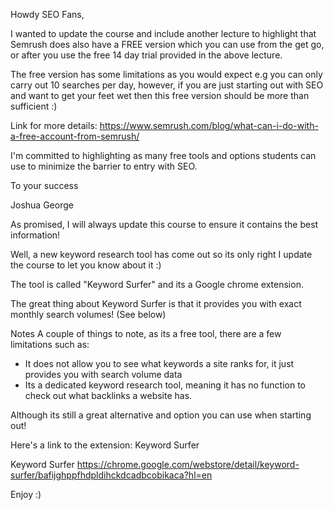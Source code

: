 Howdy SEO Fans,

I wanted to update the course and include another lecture to highlight that Semrush does also have a FREE version which you can use from the get go, or after you use the free 14 day trial provided in the above lecture.

The free version has some limitations as you would expect e.g you can only carry out 10 searches per day, however, if you are just starting out with SEO and want to get your feet wet then this free version should be more than sufficient :) 

Link for more details: https://www.semrush.com/blog/what-can-i-do-with-a-free-account-from-semrush/

I'm committed to highlighting as many free tools and options students can use to minimize the barrier to entry with SEO.

To your success

Joshua George

As promised, I will always update this course to ensure it contains the best information!

Well, a new keyword research tool has come out so its only right I update the course to let you know about it :)

The tool is called  "Keyword Surfer" and its a Google chrome extension.

The great thing about Keyword Surfer is that it provides you with exact monthly search volumes! (See below)


Notes
A couple of things to note, as its a free tool, there are a few limitations such as:

- It does not allow you to see what keywords a site ranks for, it just provides you with search volume data
- Its a dedicated keyword research tool, meaning it has no function to check out what backlinks a website has.

Although its still a great alternative and option you can use when starting out!

Here's a link to the extension: Keyword Surfer

Keyword Surfer https://chrome.google.com/webstore/detail/keyword-surfer/bafijghppfhdpldihckdcadbcobikaca?hl=en

Enjoy :)